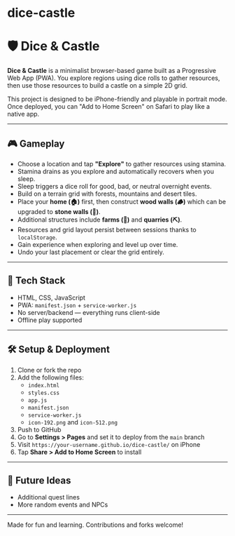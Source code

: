 # dice-castle
# 🛡️ Dice & Castle

**Dice & Castle** is a minimalist browser-based game built as a Progressive Web App (PWA). You explore regions using dice rolls to gather resources, then use those resources to build a castle on a simple 2D grid.

This project is designed to be iPhone-friendly and playable in portrait mode. Once deployed, you can "Add to Home Screen" on Safari to play like a native app.

---

## 🎮 Gameplay

- Choose a location and tap **"Explore"** to gather resources using stamina.
- Stamina drains as you explore and automatically recovers when you sleep.
- Sleep triggers a dice roll for good, bad, or neutral overnight events.
- Build on a terrain grid with forests, mountains and desert tiles.
- Place your **home (🏠)** first, then construct **wood walls (🪵)** which can be upgraded to **stone walls (🧱)**.
- Additional structures include **farms (🌾)** and **quarries (⛏️)**.
- Resources and grid layout persist between sessions thanks to `localStorage`.
- Gain experience when exploring and level up over time.
- Undo your last placement or clear the grid entirely.

---

## 🧱 Tech Stack

- HTML, CSS, JavaScript
- PWA: `manifest.json` + `service-worker.js`
- No server/backend — everything runs client-side
- Offline play supported

---

## 🛠 Setup & Deployment

1. Clone or fork the repo
2. Add the following files:
   - `index.html`
   - `styles.css`
   - `app.js`
   - `manifest.json`
   - `service-worker.js`
   - `icon-192.png` and `icon-512.png`
3. Push to GitHub
4. Go to **Settings > Pages** and set it to deploy from the `main` branch
5. Visit `https://your-username.github.io/dice-castle/` on iPhone
6. Tap **Share > Add to Home Screen** to install

---

## 🔮 Future Ideas

- Additional quest lines
- More random events and NPCs

---

Made for fun and learning. Contributions and forks welcome!
